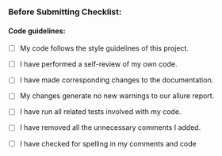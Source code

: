 ### Before Submitting Checklist:

#### Code guidelines: 

<!--- Put an X between brackets to set the checklist item as done. -->

- [ ] My code follows the style guidelines of this project.
- [ ] I have performed a self-review of my own code.
- [ ] I have made corresponding changes to the documentation.
- [ ] My changes generate no new warnings to our allure report.
- [ ] I have run all related tests involved with my code.
- [ ] I have removed all the unnecessary comments I added.
- [ ] I have checked for spelling in my comments and code

